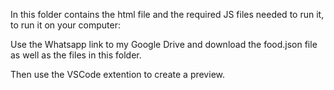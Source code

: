 In this folder contains the html file and the required JS files needed to run it, to run it on your computer:
 
Use the Whatsapp link to my Google Drive and download the food.json file as well as the files in this folder.

Then use the VSCode extention to create a preview.

